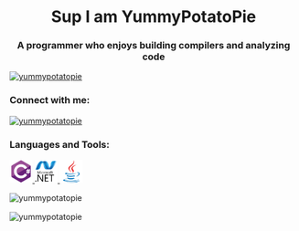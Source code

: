 <h1 align="center">Sup I am YummyPotatoPie</h1>
<h3 align="center">A programmer who enjoys building compilers and analyzing code</h3>

<p align="left"> <a href="https://github.com/ryo-ma/github-profile-trophy"><img src="https://github-profile-trophy.vercel.app/?username=yummypotatopie" alt="yummypotatopie" /></a> </p>

<h3 align="left">Connect with me:</h3>
<p align="left">
<a href="https://codeforces.com/profile/yummypotatopie" target="blank"><img align="center" src="https://cdn.jsdelivr.net/npm/simple-icons@3.0.1/icons/codeforces.svg" alt="yummypotatopie" height="30" width="40" /></a>
</p>

<h3 align="left">Languages and Tools:</h3>
<p align="left"> <a href="https://www.w3schools.com/cs/" target="_blank"> <img src="https://raw.githubusercontent.com/devicons/devicon/master/icons/csharp/csharp-original.svg" alt="csharp" width="40" height="40"/> </a> <a href="https://dotnet.microsoft.com/" target="_blank"> <img src="https://raw.githubusercontent.com/devicons/devicon/master/icons/dot-net/dot-net-original-wordmark.svg" alt="dotnet" width="40" height="40"/> </a> <a href="https://www.java.com" target="_blank"> <img src="https://raw.githubusercontent.com/devicons/devicon/master/icons/java/java-original.svg" alt="java" width="40" height="40"/> </a> </p>

<p><img align="center" src="https://github-readme-stats.vercel.app/api/top-langs?username=yummypotatopie&show_icons=true&locale=en&layout=compact" alt="yummypotatopie" /></p>

<p><img align="center" src="https://github-readme-streak-stats.herokuapp.com/?user=yummypotatopie&" alt="yummypotatopie" /></p>
